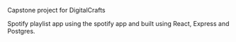 Capstone project for DigitalCrafts

Spotify playlist app using the spotify app and built using React, Express and Postgres.